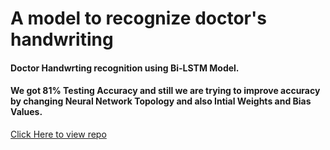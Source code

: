 # A model to recognize doctor's handwriting

#### Doctor Handwrting recognition using Bi-LSTM Model.

#### We got 81% Testing Accuracy and still we are trying to improve accuracy by changing Neural Network Topology and also Intial Weights and Bias Values.

[Click Here to view repo](https://github.com/ajaykumarvarma/Doctor-Handwriting-Recognition)
